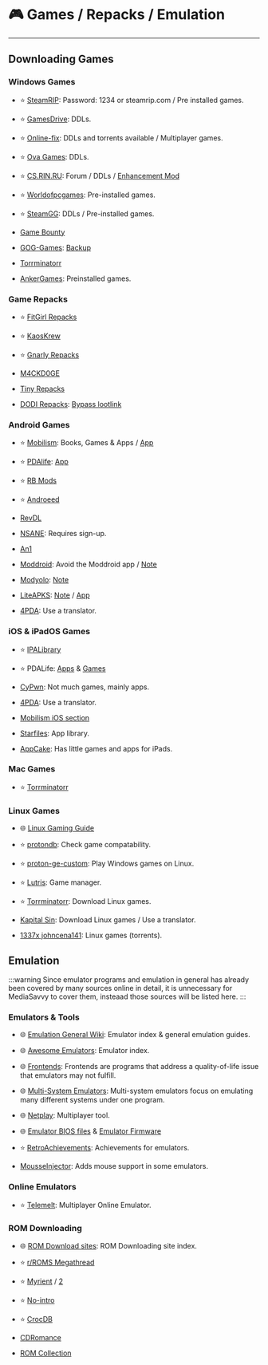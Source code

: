 # 🎮 Games / Repacks / Emulation

***

## Downloading Games

### Windows Games

- ⭐ [SteamRIP](https://steamrip.com/): Password: 1234 or steamrip.com / Pre installed games.

- ⭐ [GamesDrive](https://gamesdrive.net/): DDLs.

- ⭐ [Online-fix](https://online-fix.me/): DDLs and torrents available / Multiplayer games.

- ⭐ [Ova Games](https://www.ovagames.com/): DDLs.

- ⭐ [CS.RIN.RU](https://cs.rin.ru/): Forum / DDLs / [Enhancement Mod](https://github.com/SubZeroPL/cs-rin-ru-enhanced-mod)

- ⭐ [Worldofpcgames](https://worldof-pcgames.net/): Pre-installed games. 

- ⭐ [SteamGG](https://steamgg.net/): DDLs / Pre-installed games.

- [Game Bounty](https://gamebounty.world/)

- [GOG-Games](https://gog-games.to): [Backup](https://github.com/ezerear/gog-games.to_backup)

- [Torrminatorr](https://forum.torrminatorr.com/)

- [AnkerGames](https://ankergames.net/): Preinstalled games.

### Game Repacks 

- ⭐ [FitGirl Repacks](https://www.fitgirl-repacks.site)

- ⭐ [KaosKrew](https://www.kaoskrew.org/)

- ⭐ [Gnarly Repacks](https://rentry.org/gnarly_repacks)

- [M4CKD0GE](https://m4ckd0ge-repacks.site/)

- [Tiny Repacks](https://www.tiny-repacks.win/)

- [DODI Repacks](https://dodi-repacks.site/): [Bypass lootlink](https://rentry.co/lootlink)


### Android Games

- ⭐ [Mobilism](https://forum.mobilism.org/viewforum.php?f=398): Books, Games & Apps / [App](https://forum.mobilism.org/app/)

- ⭐ [PDAlife](https://pdalife.com): [App](https://pdalife.com/pdalife-app-android-a40597.html)

- ⭐ [RB Mods](https://www.rockmods.net/)

- ⭐ [Androeed](https://androeed.store/)

- [RevDL](https://revdl.com)

- [NSANE](https://nsaneforums.com/): Requires sign-up.

- [An1](https://an1.com/)

- [Moddroid](https://www.moddroid.com): Avoid the Moddroid app / [Note](https://pastebin.com/3ebTvx0b)

- [Modyolo](https://modyolo.com): [Note](https://pastebin.com/3ebTvx0b)

- [LiteAPKS](https://liteapks.com): [Note](https://pastebin.com/3ebTvx0b) / [App](https://liteapks.com/app.html)

- [4PDA](https://4pda.to/forum/): Use a translator.


### iOS & iPadOS Games

- ⭐ [IPALibrary](https://www.ipalibrary.me)

- ⭐ PDALife: [Apps](https://pdalife.com/ios/programmy/) & [Games](https://pdalife.com/ios/games)

- [CyPwn](https://ipa.cypwn.xyz/): Not much games, mainly apps.

- [4PDA](https://4pda.to/forum/): Use a translator.

- [Mobilism iOS section](https://forum.mobilism.org/viewforum.php?f=312)

- [Starfiles](https://starfiles.co/): App library.

- [AppCake](https://www.iphonecake.com/): Has little games and apps for iPads.

### Mac Games

- ⭐ [Torrminatorr](https://forum.torrminatorr.com/)

### Linux Games

- 🌐 [Linux Gaming Guide](https://linux-gaming.kwindu.eu/index.php?title=Main_Page)

- ⭐ [protondb](https://www.protondb.com/): Check game compatability.

- ⭐ [proton-ge-custom](https://github.com/GloriousEggroll/proton-ge-custom): Play Windows games on Linux.

- ⭐ [Lutris](https://lutris.net/): Game manager.

- ⭐ [Torrminatorr](https://forum.torrminatorr.com/): Download Linux games.

-  [Kapital Sin](https://www.kapitalsin.com/forum/index.php?board=4.0): Download Linux games / Use a translator.

-  [1337x johncena141](https://1337x.to/user/johncena141/): Linux games (torrents).

## Emulation 

:::warning Since emulator programs and emulation in general has already been covered by many sources online in detail, it is unnecessary for MediaSavvy to cover them, insteaad those sources will be listed here.
:::

### Emulators & Tools

- 🌐 [Emulation General Wiki](https://emulation.gametechwiki.com/): Emulator index & general emulation guides.

- 🌐 [Awesome Emulators](https://github.com/DerekTurtleRoe/awesome-emulators): Emulator index.

- 🌐 [Frontends](https://emulation.gametechwiki.com/index.php/Frontends): Frontends are programs that address a quality-of-life issue that emulators may not fulfill.

- 🌐 [Multi-System Emulators](https://emulation.gametechwiki.com/index.php/Multi-system_emulators): Multi-system emulators focus on emulating many different systems under one program. 

- 🌐 [Netplay](https://emulation.gametechwiki.com/index.php/Netplay): Multiplayer tool.

- 🌐 [Emulator BIOS files](https://emulation.gametechwiki.com/index.php/Emulator_files) & [Emulator Firmware](https://darthsternie.net/)

- ⭐ [RetroAchievements](https://retroachievements.org/): Achievements for emulators.

- [MousseInjector](https://github.com/garungorp/MouseInjectorDolphinDuck): Adds mouse support in some emulators.

### Online Emulators

- ⭐ [Telemelt](https://telemelt.com/): Multiplayer Online Emulator.

### ROM Downloading

- 🌐 [ROM Download sites](https://emulation.gametechwiki.com/index.php/ROM_%26_ISO_sites): ROM Downloading site index.

- ⭐ [r/ROMS Megathread](https://r-roms.github.io/)

- ⭐ [Myrient](https://myrient.erista.me/) / [2](https://myrient.mahou.one/)

- ⭐ [No-intro](https://archive.org/details/ni-romsets)

- ⭐ [CrocDB](https://crocdb.net/)

- [CDRomance](https://cdromance.org/)

- [ROM Collection](https://rentry.co/ROM-Collections)













